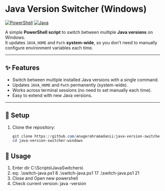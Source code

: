 # Java Version Switcher (Windows)

[![PowerShell](https://img.shields.io/badge/PowerShell-%233333FF.svg?logo=powershell&logoColor=white)]()
[![Java](https://img.shields.io/badge/Java-%23ED8B00.svg?logo=openjdk&logoColor=white)]()

A simple **PowerShell script** to switch between multiple **Java versions** on Windows.  
It updates `JAVA_HOME` and `Path` **system-wide**, so you don’t need to manually configure environment variables each time.  

---

## ✨ Features
- Switch between multiple installed Java versions with a single command.
- Updates `JAVA_HOME` and `Path` permanently (system-wide).
- Works across terminal sessions (no need to set manually each time).
- Easy to extend with new Java versions.

---

## 📂 Setup

1. Clone the repository:
   ```powershell
   git clone https://github.com/anugerahramadanii/java-version-switcher-windows.git
   cd java-version-switcher-windows

## 🚀 Usage
1. Enter dir C:\Scripts\JavaSwitchers\
2. eq:
   .\switch-java.ps1 8
   .\switch-java.ps1 17
   .\switch-java.ps1 21
3. Close and Open new powershell
4. Check current version: java -version
